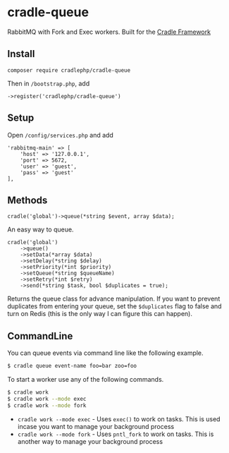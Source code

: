 # cradle-queue

RabbitMQ with Fork and Exec workers. Built for the [Cradle Framework](https://cradlephp.github.io/) 

## Install

```
composer require cradlephp/cradle-queue
```

Then in `/bootstrap.php`, add

```
->register('cradlephp/cradle-queue')
```

## Setup

Open `/config/services.php` and add

```
'rabbitmq-main' => [
    'host' => '127.0.0.1',
    'port' => 5672,
    'user' => 'guest',
    'pass' => 'guest'
],
```

## Methods

```
cradle('global')->queue(*string $event, array $data);
```

An easy way to queue.

```
cradle('global')
    ->queue()
    ->setData(*array $data)
    ->setDelay(*string $delay)
    ->setPriority(*int $priority)
    ->setQueue(*string $queueName)
    ->setRetry(*int $retry)
    ->send(*string $task, bool $duplicates = true);
```

Returns the queue class for advance manipulation. If you want to prevent
duplicates from entering your queue, set the `$duplicates` flag to false and
turn on Redis (this is the only way I can figure this can happen).

## CommandLine

You can queue events via command line like the following example.

```bash
$ cradle queue event-name foo=bar zoo=foo
```

To start a worker use any of the following commands.

```bash
$ cradle work
$ cradle work --mode exec
$ cradle work --mode fork
```

 - `cradle work --mode exec` - Uses `exec()` to work on tasks. This is used incase you want to manage your background process
 - `cradle work --mode fork` - Uses `pntl_fork` to work on tasks. This is another way to manage your background process
